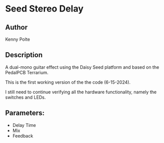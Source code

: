 # Seed Stereo Delay

## Author

Kenny Polte

## Description

A dual-mono guitar effect using the Daisy Seed platform and based on the PedalPCB Terrarium.

This is the first working version of the the code (6-15-2024).

I still need to continue verifying all the hardware functionality, namely the switches and LEDs.

## Parameters:

- Delay Time
- Mix
- Feedback